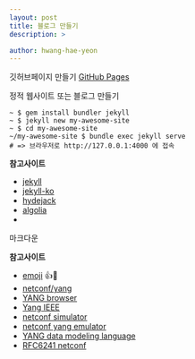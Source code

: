 ```yaml
---
layout: post
title: 블로그 만들기
description: >

author: hwang-hae-yeon
---
```


깃허브페이지 만들기
[GitHub Pages](https://pages.github.com/) 

정적 웹사이트 또는 블로그 만들기
```console
~ $ gem install bundler jekyll
~ $ jekyll new my-awesome-site
~ $ cd my-awesome-site
~/my-awesome-site $ bundle exec jekyll serve
# => 브라우저로 http://127.0.0.1:4000 에 접속
```

**참고사이트**
- [jekyll](https://jekyllrb.com/)
- [jekyll-ko](https://jekyllrb-ko.github.io/)
- [hydejack](https://hydejack.com/)
- [algolia](https://www.algolia.com/)
- 


마크다운

**참고사이트**
- [emoji](https://www.webfx.com/tools/emoji-cheat-sheet/) :+1::baby:
- [netconf/yang](https://ciscokrblog.com/694)
- [YANG browser](https://github.com/CiscoDevNet/yang-explorer)
- [Yang IEEE](https://github.com/YangModels/yang/tree/master/standard/ieee)
- [netconf simulator](https://github.com/opendaylight/netconf/tree/master/netconf/tools/netconf-testtool)
- [netconf yang emulator](https://wiki.onosproject.org/display/ODTN/Generate+NETCONF+emulator)
- [YANG data modeling language](https://tools.ietf.org/html/rfc7950#section-13)
- [RFC6241 netconf](https://tools.ietf.org/html/rfc6241)


  
  

